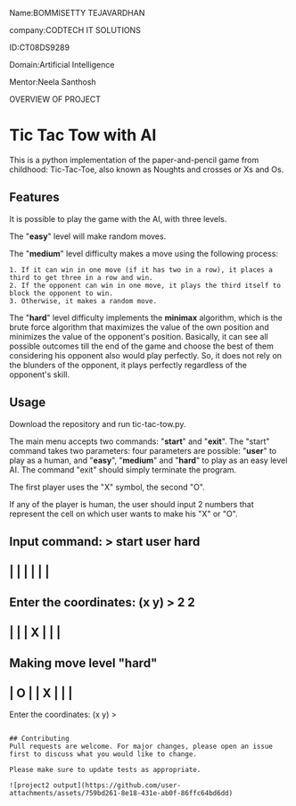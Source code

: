 Name:BOMMISETTY TEJAVARDHAN

company:CODTECH IT SOLUTIONS  

ID:CT08DS9289  

Domain:Artificial Intelligence    

Mentor:Neela Santhosh


OVERVIEW OF PROJECT

# Tic Tac Tow with AI

This is a python implementation of the paper-and-pencil game from childhood: Tic-Tac-Toe, also known as Noughts and crosses or 
Xs and Os.

## Features

It is possible to play the game with the AI, with three levels.

The "**easy**" level will make random moves.

The "**medium**" level difficulty makes a move using the following process:

    1. If it can win in one move (if it has two in a row), it places a third to get three in a row and win.
    2. If the opponent can win in one move, it plays the third itself to block the opponent to win.
    3. Otherwise, it makes a random move. 

The "**hard**" level difficulty implements the **minimax** algorithm, which is the brute force algorithm that maximizes the 
value of the own position and minimizes the value of the opponent's position. Basically, it can see all possible 
outcomes till the end of the game and choose the best of them considering his opponent also would play perfectly. So, it 
does not rely on the blunders of the opponent, it plays perfectly regardless of the opponent's skill.

 
## Usage

Download the repository and run tic-tac-tow.py.

The main menu accepts two commands: "**start**" and "**exit**". The "start" command takes two parameters: four parameters are 
possible: "**user**" to play as a human, and "**easy**", "**medium**" and "**hard**" to play as an easy level AI.
The command "exit" should simply terminate the program.

The first player uses the "X" symbol, the second "O".

If any of the player is human, the user should input 2 numbers that represent the cell on which user wants to make his 
"X" or "O".

Input command: > start user hard
---------
|       |
|       |
|       |
---------
Enter the coordinates: (x y) > 2 2
---------
|       |
|   X   |
|       |
---------
Making move level "hard"
---------
|     O |
|   X   |
|       |
---------
Enter the coordinates: (x y) > 
```

## Contributing
Pull requests are welcome. For major changes, please open an issue first to discuss what you would like to change.

Please make sure to update tests as appropriate.

![project2 output](https://github.com/user-attachments/assets/759bd261-8e18-431e-ab0f-86ffc64bd6dd)
